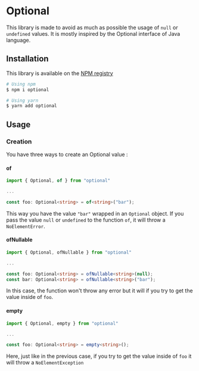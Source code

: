 # Optional
This library is made to avoid as much as possible the usage of `null` or `undefined` values. It is mostly inspired by the Optional interface of Java language.

## Installation
This library is available on the [NPM registry](https://www.npmjs.com/package/optional)
```bash
# Using npm
$ npm i optional

# Using yarn
$ yarn add optional
```
## Usage
### Creation
You have three ways to create an Optional value :

#### of

```typescript
import { Optional, of } from "optional"

...

const foo: Optional<string> = of<string>("bar");
```
This way you have the value `"bar"` wrapped in an `Optional` object. If you pass the value `null` or `undefined` to the function `of`, it will throw a `NoElementError`.

#### ofNullable

```typescript
import { Optional, ofNullable } from "optional"

...

const foo: Optional<string> = ofNullable<string>(null);
const bar: Optional<string> = ofNullable<string>("bar");
```
In this case, the function won't throw any error but it will if you try to get the value inside of `foo`.

#### empty
```typescript
import { Optional, empty } from "optional"

...

const foo: Optional<string> = empty<string>();
```
Here, just like in the previous case, if you try to get the value inside of `foo` it will throw a `NoElementException`

